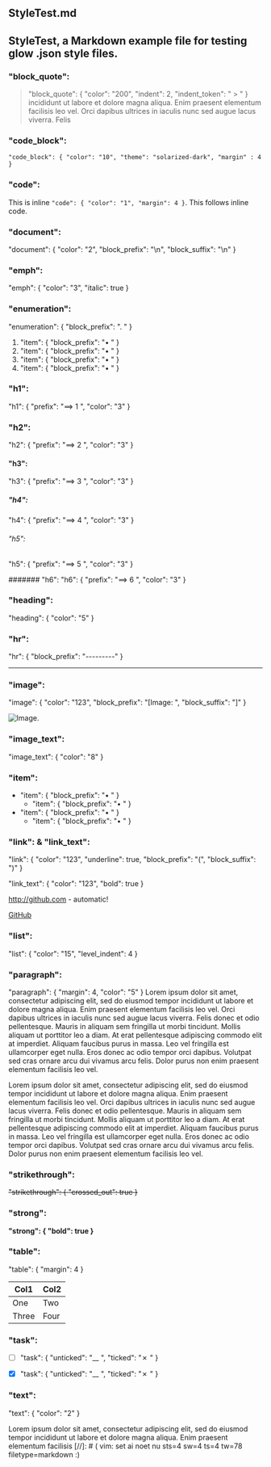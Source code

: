 
##	StyleTest.md
##	StyleTest, a Markdown example file for testing glow .json style files.

###	"block_quote":

  > "block_quote": { "color": "200", "indent": 2, "indent_token": " > "
  } incididunt ut labore et dolore magna aliqua. Enim praesent elementum
  facilisis leo vel. Orci dapibus ultrices in iaculis nunc sed augue lacus
  viverra. Felis


###	"code_block":

```
"code_block": { "color": "10", "theme": "solarized-dark", "margin" : 4 }
```

###	"code":

This is inline `"code": { "color": "1", "margin": 4 }`.  This follows inline
code.

###	"document":
"document": { "color": "2", "block_prefix": "\n", "block_suffix": "\n" }

###	"emph":
"emph": { "color": "3", "italic": true }

###	"enumeration":
"enumeration": { "block_prefix": ". " }

1. "item": { "block_prefix": "• " }
  1. "item": { "block_prefix": "• " }
1. "item": { "block_prefix": "• " }
  1. "item": { "block_prefix": "• " }

###	"h1":
"h1": { "prefix": "==> 1 ", "color": "3" }

###	"h2":
"h2": { "prefix": "==> 2 ", "color": "3" }

####	"h3":
"h3": { "prefix": "==> 3 ", "color": "3" }

#####	"h4":
"h4": { "prefix": "==> 4 ", "color": "3" }

######	"h5":
"h5": { "prefix": "==> 5 ", "color": "3" }

#######	"h6":
"h6": { "prefix": "==> 6 ", "color": "3" }

###	"heading":
"heading": { "color": "5" }

###	"hr":
"hr": { "block_prefix": "---------" }

---

###	"image":
"image": { "color": "123", "block_prefix": "[Image: ", "block_suffix": "]" }

![Image](https://charm.sh/logo.png).

###	"image_text":
"image_text": { "color": "8" }

###	"item":
* "item": { "block_prefix": "• " }
  * "item": { "block_prefix": "• " }
* "item": { "block_prefix": "• " }
  * "item": { "block_prefix": "• " }

###	"link": &   "link_text":
"link": { "color": "123", "underline": true, "block_prefix": "(", "block_suffix": ")" }

"link_text": { "color": "123", "bold": true }

http://github.com - automatic!

[GitHub](http://github.com)

###	"list":
"list": { "color": "15",  "level_indent": 4 }

###	"paragraph":
"paragraph": { "margin": 4, "color": "5" }
Lorem ipsum dolor sit amet, consectetur adipiscing elit, sed do eiusmod tempor
incididunt ut labore et dolore magna aliqua. Enim praesent elementum facilisis
leo vel. Orci dapibus ultrices in iaculis nunc sed augue lacus viverra. Felis
donec et odio pellentesque. Mauris in aliquam sem fringilla ut morbi
tincidunt. Mollis aliquam ut porttitor leo a diam. At erat pellentesque
adipiscing commodo elit at imperdiet. Aliquam faucibus purus in massa. Leo vel
fringilla est ullamcorper eget nulla. Eros donec ac odio tempor orci dapibus.
Volutpat sed cras ornare arcu dui vivamus arcu felis. Dolor purus non enim
praesent elementum facilisis leo vel.

Lorem ipsum dolor sit amet, consectetur adipiscing elit, sed do eiusmod tempor
incididunt ut labore et dolore magna aliqua. Enim praesent elementum facilisis
leo vel. Orci dapibus ultrices in iaculis nunc sed augue lacus viverra. Felis
donec et odio pellentesque. Mauris in aliquam sem fringilla ut morbi
tincidunt. Mollis aliquam ut porttitor leo a diam. At erat pellentesque
adipiscing commodo elit at imperdiet. Aliquam faucibus purus in massa. Leo vel
fringilla est ullamcorper eget nulla. Eros donec ac odio tempor orci dapibus.
Volutpat sed cras ornare arcu dui vivamus arcu felis. Dolor purus non enim
praesent elementum facilisis leo vel.

###	"strikethrough":

~~"strikethrough": { "crossed_out": true }~~

###	"strong":

**"strong": { "bold": true }**

###	"table":
"table": { "margin": 4 }

Col1 | Col2
----|----
One | Two
Three | Four

###	"task":

- [ ] "task": { "unticked": "__ ", "ticked": "✗  " }
- [x] "task": { "unticked": "__ ", "ticked": "✗  " }


###	"text":
"text": { "color": "2" }

Lorem ipsum dolor sit amet, consectetur adipiscing elit, sed do eiusmod tempor
incididunt ut labore et dolore magna aliqua. Enim praesent elementum facilisis
[//]: # ( vim: set ai noet nu sts=4 sw=4 ts=4 tw=78 filetype=markdown :)
